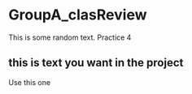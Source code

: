 # GroupA_clasReview
This is some random text.
Practice 4

## this is text you want in the project
Use this one
